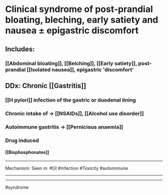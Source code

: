 # Clinical syndrome of post-prandial bloating, bleching, early satiety and nausea ± epigastric discomfort 
## Includes:
### [[Abdominal bloating]], [[Belching]], [[Early satiety]], post-prandial [[Isolated nausea]], epigastric 'discomfort'
## DDx: Chronic [[Gastritis]]
### [[H pylori]] infection of the gastric or duodenal lining 
### Chronic intake of -> [[NSAIDs]], [[Alcohol use disorder]]
### Autoimmune gastritis -> [[Pernicious anaemia]]
### Drug induced
#### [[Bisphosphonates]]

---
Mechanism:
Seen in: #GI #infection #Toxicity #autoimmune 

---


---
#syndrome 